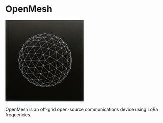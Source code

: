 # OpenMesh

<img src="pics/OpenMesh.png" width="250">

OpenMesh is an off-grid open-source communications device using LoRa frequencies.
